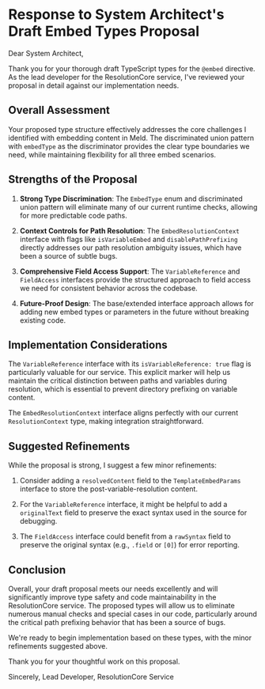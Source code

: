 # Response to System Architect's Draft Embed Types Proposal

Dear System Architect,

Thank you for your thorough draft TypeScript types for the `@embed` directive. As the lead developer for the ResolutionCore service, I've reviewed your proposal in detail against our implementation needs.

## Overall Assessment

Your proposed type structure effectively addresses the core challenges I identified with embedding content in Meld. The discriminated union pattern with `embedType` as the discriminator provides the clear type boundaries we need, while maintaining flexibility for all three embed scenarios.

## Strengths of the Proposal

1. **Strong Type Discrimination**: The `EmbedType` enum and discriminated union pattern will eliminate many of our current runtime checks, allowing for more predictable code paths.

2. **Context Controls for Path Resolution**: The `EmbedResolutionContext` interface with flags like `isVariableEmbed` and `disablePathPrefixing` directly addresses our path resolution ambiguity issues, which have been a source of subtle bugs.

3. **Comprehensive Field Access Support**: The `VariableReference` and `FieldAccess` interfaces provide the structured approach to field access we need for consistent behavior across the codebase.

4. **Future-Proof Design**: The base/extended interface approach allows for adding new embed types or parameters in the future without breaking existing code.

## Implementation Considerations

The `VariableReference` interface with its `isVariableReference: true` flag is particularly valuable for our service. This explicit marker will help us maintain the critical distinction between paths and variables during resolution, which is essential to prevent directory prefixing on variable content.

The `EmbedResolutionContext` interface aligns perfectly with our current `ResolutionContext` type, making integration straightforward.

## Suggested Refinements

While the proposal is strong, I suggest a few minor refinements:

1. Consider adding a `resolvedContent` field to the `TemplateEmbedParams` interface to store the post-variable-resolution content.

2. For the `VariableReference` interface, it might be helpful to add a `originalText` field to preserve the exact syntax used in the source for debugging.

3. The `FieldAccess` interface could benefit from a `rawSyntax` field to preserve the original syntax (e.g., `.field` or `[0]`) for error reporting.

## Conclusion

Overall, your draft proposal meets our needs excellently and will significantly improve type safety and code maintainability in the ResolutionCore service. The proposed types will allow us to eliminate numerous manual checks and special cases in our code, particularly around the critical path prefixing behavior that has been a source of bugs.

We're ready to begin implementation based on these types, with the minor refinements suggested above.

Thank you for your thoughtful work on this proposal.

Sincerely,
Lead Developer, ResolutionCore Service